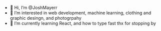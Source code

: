 - 👋 Hi, I’m @JoshMayerr
- 👀 I’m interested in web development, machine learning, clothing and graphic desingn, and photogrpahy
- 🌱 I’m currently learning React, and how to type fast
thx for stopping by

<!---
JoshMayerr/JoshMayerr is a ✨ special ✨ repository because its `README.md` (this file) appears on your GitHub profile.
You can click the Preview link to take a look at your changes.
--->
